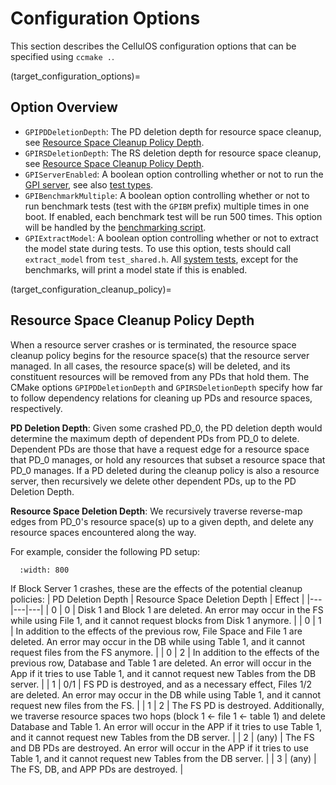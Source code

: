 # Configuration Options

This section describes the CellulOS configuration options that can be specified using `ccmake .`.

(target_configuration_options)=
## Option Overview
- `GPIPDDeletionDepth`: The PD deletion depth for resource space cleanup, see [Resource Space Cleanup Policy Depth](target_configuration_cleanup_policy).
- `GPIRSDeletionDepth`: The RS deletion depth for resource space cleanup, see [Resource Space Cleanup Policy Depth](target_configuration_cleanup_policy).
- `GPIServerEnabled`: A boolean option controlling whether or not to run the [GPI server](target_glossary_gpi_server), see also [test types](target_system_test_types).
- `GPIBenchmarkMultiple`: A boolean option controlling whether or not to run benchmark tests (test with the `GPIBM` prefix) multiple times in one boot. If enabled, each benchmark test will be run 500 times. This option will be handled by the [benchmarking script](target_benchmarking).
- `GPIExtractModel`: A boolean option controlling whether or not to extract the model state during tests. To use this option, tests should call `extract_model` from `test_shared.h`. All [system tests](target_system_tests), except for the benchmarks, will print a model state if this is enabled.

(target_configuration_cleanup_policy)=
## Resource Space Cleanup Policy Depth

When a resource server crashes or is terminated, the resource space cleanup policy begins for the resource space(s) that the resource server managed. In all cases, the resource space(s) will be deleted, and its constituent resources will be removed from any PDs that hold them. The CMake options `GPIPDDeletionDepth` and `GPIRSDeletionDepth` specify how far to follow dependency relations for cleaning up PDs and resource spaces, respectively.

**PD Deletion Depth**: Given some crashed PD_0, the PD deletion depth would determine the maximum depth of dependent PDs from PD_0 to delete. Dependent PDs are those that have a request edge for a resource space that PD_0 manages, or hold any resources that subset a resource space that PD_0 manages. If a PD deleted during the cleanup policy is also a resource server, then recursively we delete other dependent PDs, up to the PD Deletion Depth.

**Resource Space Deletion Depth**: We recursively traverse reverse-map edges from PD_0's resource space(s) up to a given depth, and delete any resource spaces encountered along the way.

For example, consider the following PD setup: 

```{image} ../figures/resource_cleanup_model_state.png
  :width: 800
```

If Block Server 1 crashes, these are the effects of the potential cleanup policies:
| PD Deletion Depth | Resource Space Deletion Depth | Effect |
|---|---|---|
| 0 | 0 | Disk 1 and Block 1 are deleted. An error may occur in the FS while using File 1, and it cannot request blocks from Disk 1 anymore. |
| 0 | 1 | In addition to the effects of the previous row, File Space and File 1 are deleted. An error may occur in the DB while using Table 1, and it cannot request files from the FS anymore. |
| 0 | 2 | In addition to the effects of the previous row, Database and Table 1 are deleted. An error will occur in the App if it tries to use Table 1, and it cannot request new Tables from the DB server. |
| 1 | 0/1 | FS PD is destroyed, and as a necessary effect, Files 1/2 are deleted. An error may occur in the DB while using Table 1, and it cannot request new files from the FS. |
| 1 | 2 | The FS PD is destroyed. Additionally, we traverse resource spaces two hops (block 1 <- file 1 <- table 1) and delete Database and Table 1. An error will occur in the APP if it tries to use Table 1, and it cannot request new Tables from the DB server. |
| 2 | (any) | The FS and DB PDs are destroyed. An error will occur in the APP if it tries to use Table 1, and it cannot request new Tables from the DB server. |
| 3 | (any) | The FS, DB, and APP PDs are destroyed. |
